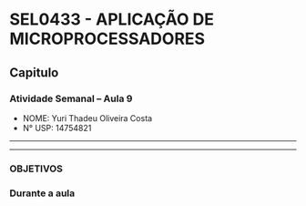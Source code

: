  # SEL0433 - APLICAÇÃO DE MICROPROCESSADORES

## Capitulo 

###  Atividade Semanal – Aula 9

 - NOME: Yuri Thadeu Oliveira Costa   
 - N° USP: 14754821
  
***
***

### OBJETIVOS

### Durante a aula